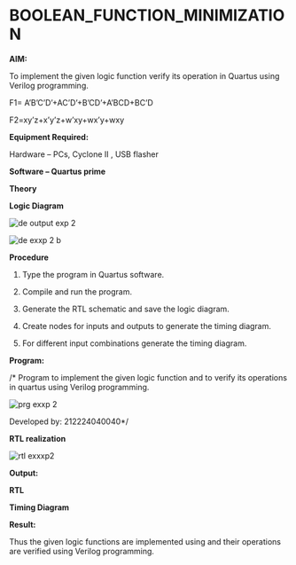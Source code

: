 # BOOLEAN_FUNCTION_MINIMIZATION

**AIM:**

To implement the given logic function verify its operation in Quartus using Verilog programming.

F1= A’B’C’D’+AC’D’+B’CD’+A’BCD+BC’D 

F2=xy’z+x’y’z+w’xy+wx’y+wxy

**Equipment Required:**

Hardware – PCs, Cyclone II , USB flasher

**Software – Quartus prime**

**Theory**

**Logic Diagram**


![de output exp 2](https://github.com/user-attachments/assets/053a4147-9c02-4b46-a664-48c991029c32)


![de exxp 2 b](https://github.com/user-attachments/assets/41e52dcb-b6da-4ea7-8dbe-a9468d72a4ff)



**Procedure**

1.	Type the program in Quartus software.

2.	Compile and run the program.

3.	Generate the RTL schematic and save the logic diagram.

4.	Create nodes for inputs and outputs to generate the timing diagram.

5.	For different input combinations generate the timing diagram.


**Program:**

/* Program to implement the given logic function and to verify its operations in quartus using Verilog programming. 

![prg exxp 2](https://github.com/user-attachments/assets/8f15be21-123c-46b7-82a9-daa4ca5c0343)


Developed by: 212224040040*/


**RTL realization**

![rtl exxxp2](https://github.com/user-attachments/assets/d69780b9-570b-4888-8e4b-b01c888bcddd)


**Output:**

**RTL**

**Timing Diagram**

**Result:**

Thus the given logic functions are implemented using and their operations are verified using Verilog programming.

